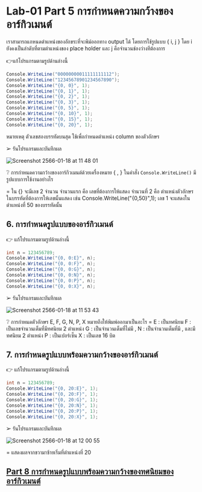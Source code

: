 # Lab-01 Part 5 การกำหนดความกว้างของอาร์กิวเมนต์

เราสามารถแกหนดตำแหน่งของอักขระที่จะพิม์ออกทาง output ได้ โดยการใช้รูปแบบ { i, j }
โดย i ยังคงเป็นลำดับที่ตามตำแหน่งของ place holder และ j คือจำนวนช่องว่างทีต้องการ

👉แก้โปรแกรมตามรูปด้านล่างนี้

```csharp
Console.WriteLine("00000000011111111112");
Console.WriteLine("12345678901234567890");
Console.WriteLine("{0, 0}", 1);
Console.WriteLine("{0, 1}", 1);
Console.WriteLine("{0, 2}", 1);
Console.WriteLine("{0, 3}", 1);
Console.WriteLine("{0, 5}", 1);
Console.WriteLine("{0, 10}", 1);
Console.WriteLine("{0, 15}", 1);
Console.WriteLine("{0, 20}", 1);
```

หมายเหตุ ตัวเลขสองบรรทัดบนสุด ใช้เพื่อกำหนดตำแหน่ง column ของตัวอักษร

➢ รันโปรแกรมและบันทึกผล

![Screenshot 2566-01-18 at 11 48 01](https://user-images.githubusercontent.com/115066261/213086612-51773219-cc5d-417c-b8c5-0189fbd22882.png)
 
❔ การกำหนดความกว้างของอาร์กิวเมนต์ด้วยเครื่องหมาย { , } ในคำสั่ง ``Console.WriteLine()`` มีรูปแบบการใช้งานอย่างไร

= ใน {} จะมีเลข 2 จำนวน จำนวนแรก คือ เลขที่ต้องการให้แสดง จำนวนที่ 2 คือ ตำแหน่งตัวอักษรในบรรทัดที่ต้องการให้เลขนั้นแสดง เช่น Console.WriteLine("{0,50}",1);
  เลข 1 จะแสดงในตำแหน่งที่ 50 ของบรรทัดนั้น


## 6. การกำหนดรูปแบบของอาร์กิวเมนต์

👉 แก้โปรแกรมตามรูปด้านล่างนี้

```csharp
int n = 123456789;
Console.WriteLine("{0, 0:E}", n);
Console.WriteLine("{0, 0:F}", n);
Console.WriteLine("{0, 0:G}", n);
Console.WriteLine("{0, 0:N}", n);
Console.WriteLine("{0, 0:P}", n);
Console.WriteLine("{0, 0:X}", n);
```

➢ รันโปรแกรมและบันทึกผล

![Screenshot 2566-01-18 at 11 53 43](https://user-images.githubusercontent.com/115066261/213087304-793790f8-7737-4ffe-a6dd-3b9f531f9bd9.png)

❔  การกำหนดตัวอักษร E, F, G, N, P, X หมายถึงให้พิมพ์ออกมาเป็นอะไร
= E : เป็นทศนิยม
  F : เป็นเลขจำนวนเต็มที่มีทศนิยม 2 ตำแหน่ง
  G : เป็นจำนวนเต็มที่ไม่มี ,
  N : เป็นจำนวนเต็มที่มี , และมีทศนิยม 2 ตำแหน่ง
  P : เป็นเปอร์เซ็น
  X : เป็นเลข 16 บิต


 

## 7. การกำหนดรูปแบบพร้อมความกว้างของอาร์กิวเมนต์

👉 แก้โปรแกรมตามรูปด้านล่างนี้

```csharp
int n = 123456789;
Console.WriteLine("{0, 20:E}", 1);
Console.WriteLine("{0, 20:F}", 1);
Console.WriteLine("{0, 20:G}", 1);
Console.WriteLine("{0, 20:N}", 1);
Console.WriteLine("{0, 20:P}", 1);
Console.WriteLine("{0, 20:X}", 1);
```

➢   รันโปรแกรมและบันทึกผล

![Screenshot 2566-01-18 at 12 00 55](https://user-images.githubusercontent.com/115066261/213088167-e71775ee-4b7a-45ce-8d17-d2c12e4a915d.png)

= แสดงผลจากขวามาซ้ายเริ่มที่ตำแหน่งที่ 20
 
## [Part 8  การกำหนดรูปแบบพร้อมความกว้างของทศนิยมของอาร์กิวเมนต์](./Lab-01-part-8.md)
